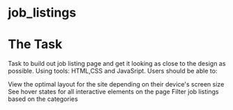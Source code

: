 # job_listings

# The Task
Task to build out job listing page and get it looking as close to the design as possible.
Using tools: HTML,CSS and JavaSript. 
Users should be able to:

View the optimal layout for the site depending on their device's screen size
See hover states for all interactive elements on the page
Filter job listings based on the categories
